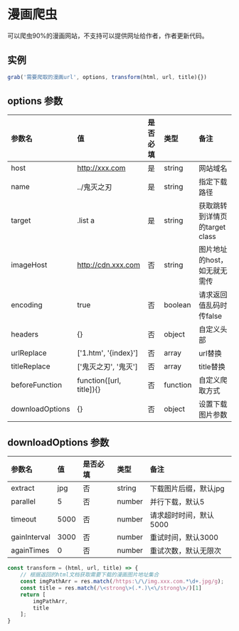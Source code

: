 # 漫画爬虫

可以爬虫90%的漫画网站，不支持可以提供网址给作者，作者更新代码。


## 实例
```js
grab('需要爬取的漫画url', options, transform(html, url, title){})
```
## options 参数
|参数名|值|是否必填|类型|备注|
|:----|:----|:----|:----|:----|
| host  | http://xxx.com | 是 | string | 网站域名 |
| name  | ../鬼灭之刃 | 是 | string | 指定下载路径 |
| target  | .list a | 是 | string | 获取跳转到详情页的target class |
| imageHost  | http://cdn.xxx.com | 否 | string | 图片地址的host，如无就无需传 |
| encoding  | true | 否 | boolean | 请求返回值乱码时传false |
| headers  | {} | 否 | object | 自定义头部 |
| urlReplace  | ['1.htm', '{index}'] | 否  | array | url替换 |
| titleReplace  | ['鬼灭之刃', '鬼灭'] | 否  | array | title替换 |
| beforeFunction  | function([url, title]){} | 否  | function | 自定义爬取方式 |
| downloadOptions  | {} | 否 | object | 设置下载图片参数 |


## downloadOptions 参数
|参数名|值|是否必填|类型|备注|
|:----|:----|:----|:----|:----|
| extract  | jpg | 否 | string | 下载图片后缀，默认jpg |
| parallel  | 5 | 否 | number | 并行下载，默认5 |
| timeout  | 5000 | 否 | number | 请求超时时间，默认5000 |
| gainInterval  | 3000 | 否 | number | 重试时间，默认3000 |
| againTimes  | 0 | 否 | number | 重试次数，默认无限次 |


```js
const transform = (html, url, title) => {
	// 根据返回的html文档获取需要下载的漫画图片地址集合
	const imgPathArr = res.match(/https:\/\/img.xxx.com.*\d+.jpg/g);
	const title = res.match(/\<strong\>(.*.)\<\/strong\>/)[1]
	return [
		imgPathArr,
		title
	];
}
```

